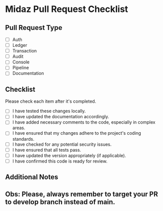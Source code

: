 # Midaz Pull Request Checklist

## Pull Request Type
[//]: # (Check the appropriate box for the type of pull request.)

- [ ] Auth 
- [ ] Ledger
- [ ] Transaction
- [ ] Audit
- [ ] Console
- [ ] Pipeline
- [ ] Documentation

## Checklist
Please check each item after it's completed.

- [ ] I have tested these changes locally.
- [ ] I have updated the documentation accordingly.
- [ ] I have added necessary comments to the code, especially in complex areas.
- [ ] I have ensured that my changes adhere to the project's coding standards.
- [ ] I have checked for any potential security issues.
- [ ] I have ensured that all tests pass.
- [ ] I have updated the version appropriately (if applicable).
- [ ] I have confirmed this code is ready for review.

## Additional Notes
[//]: # (Add any additional notes, context, or explanation that could be helpful for reviewers.)
## Obs: Please, always remember to target your PR to develop branch instead of main.